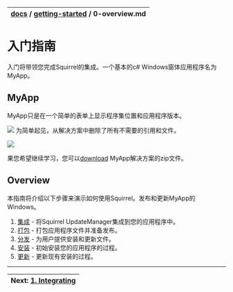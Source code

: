 | [docs](..) / [getting-started](.) / 0-overview.md|
|:---|

# 入门指南

入门将带领您完成Squirrel的集成。一个基本的c# Windows窗体应用程序名为MyApp。
## MyApp
MyApp只是在一个简单的表单上显示程序集位置和应用程序版本。

![](images/1-MyApp.png)
为简单起见，从解决方案中删除了所有不需要的引用和文件。

![](images/1-MyApp-Solution.png)

果您希望继续学习，您可以[download](example/MyApp.zip) MyApp解决方案的zip文件。
## Overview
本指南将介绍以下步骤来演示如何使用Squirrel。发布和更新MyApp的Windows。
1. [集成](1-integrating.md) - 将Squirrel UpdateManager集成到您的应用程序中。
1. [打包](2-packaging.md) - 打包应用程序文件并准备发布。
1. [分发](3-distributing.md) - 为用户提供安装和更新文件。
1. [安装](4-installing.md) - 初始安装您的应用程序的过程。
1. [更新](5-updating.md) - 更新现有安装的过程。

---
| Next: [1. Integrating](1-integrating.md)|
|:---|



